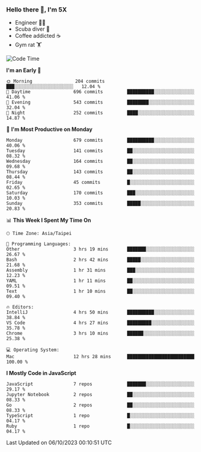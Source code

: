 ### Hello there 👋, I'm 5X

* Engineer 👨‍💻
* Scuba diver 🤿
* Coffee addicted ☕️
* Gym rat 🏋️

<!--START_SECTION:waka-->
![Code Time](http://img.shields.io/badge/Code%20Time-573%20hrs%2015%20mins-blue)

**I'm an Early 🐤** 

```text
🌞 Morning                204 commits         ███░░░░░░░░░░░░░░░░░░░░░░   12.04 % 
🌆 Daytime                696 commits         ██████████░░░░░░░░░░░░░░░   41.06 % 
🌃 Evening                543 commits         ████████░░░░░░░░░░░░░░░░░   32.04 % 
🌙 Night                  252 commits         ████░░░░░░░░░░░░░░░░░░░░░   14.87 % 
```
📅 **I'm Most Productive on Monday** 

```text
Monday                   679 commits         ██████████░░░░░░░░░░░░░░░   40.06 % 
Tuesday                  141 commits         ██░░░░░░░░░░░░░░░░░░░░░░░   08.32 % 
Wednesday                164 commits         ██░░░░░░░░░░░░░░░░░░░░░░░   09.68 % 
Thursday                 143 commits         ██░░░░░░░░░░░░░░░░░░░░░░░   08.44 % 
Friday                   45 commits          █░░░░░░░░░░░░░░░░░░░░░░░░   02.65 % 
Saturday                 170 commits         ███░░░░░░░░░░░░░░░░░░░░░░   10.03 % 
Sunday                   353 commits         █████░░░░░░░░░░░░░░░░░░░░   20.83 % 
```


📊 **This Week I Spent My Time On** 

```text
🕑︎ Time Zone: Asia/Taipei

💬 Programming Languages: 
Other                    3 hrs 19 mins       ███████░░░░░░░░░░░░░░░░░░   26.67 % 
Bash                     2 hrs 42 mins       █████░░░░░░░░░░░░░░░░░░░░   21.68 % 
Assembly                 1 hr 31 mins        ███░░░░░░░░░░░░░░░░░░░░░░   12.23 % 
YAML                     1 hr 11 mins        ██░░░░░░░░░░░░░░░░░░░░░░░   09.51 % 
Text                     1 hr 10 mins        ██░░░░░░░░░░░░░░░░░░░░░░░   09.40 % 

🔥 Editors: 
IntelliJ                 4 hrs 50 mins       ██████████░░░░░░░░░░░░░░░   38.84 % 
VS Code                  4 hrs 27 mins       █████████░░░░░░░░░░░░░░░░   35.78 % 
Chrome                   3 hrs 10 mins       ██████░░░░░░░░░░░░░░░░░░░   25.38 % 

💻 Operating System: 
Mac                      12 hrs 28 mins      █████████████████████████   100.00 % 
```

**I Mostly Code in JavaScript** 

```text
JavaScript               7 repos             ███████░░░░░░░░░░░░░░░░░░   29.17 % 
Jupyter Notebook         2 repos             ██░░░░░░░░░░░░░░░░░░░░░░░   08.33 % 
Go                       2 repos             ██░░░░░░░░░░░░░░░░░░░░░░░   08.33 % 
TypeScript               1 repo              █░░░░░░░░░░░░░░░░░░░░░░░░   04.17 % 
Ruby                     1 repo              █░░░░░░░░░░░░░░░░░░░░░░░░   04.17 % 
```




 Last Updated on 06/10/2023 00:10:51 UTC
<!--END_SECTION:waka-->
